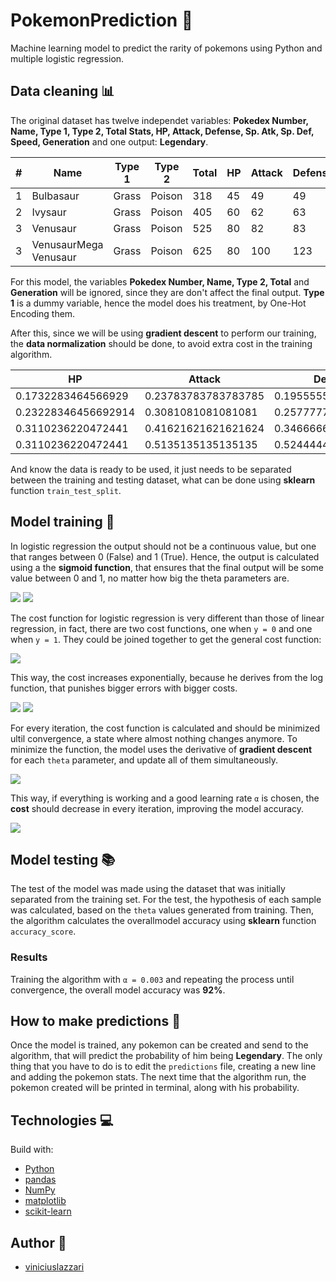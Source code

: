 # PokemonPrediction 🧠

Machine learning model to predict the rarity of pokemons using Python and multiple logistic regression.

## Data cleaning 📊

The original dataset has twelve independet variables: **Pokedex Number, Name, Type 1, Type 2, Total Stats, HP, Attack, Defense, Sp. Atk, Sp. Def, Speed, Generation** and one output: **Legendary**.

|#  |Name                     |Type 1  |Type 2  |Total|HP |Attack|Defense|Sp. Atk|Sp. Def|Speed|Generation|Legendary|
|---|-------------------------|--------|--------|-----|---|------|-------|-------|-------|-----|----------|---------|
|1  |Bulbasaur                |Grass   |Poison  |318  |45 |49    |49     |65     |65     |45   |1         |False    |
|2  |Ivysaur                  |Grass   |Poison  |405  |60 |62    |63     |80     |80     |60   |1         |False    |
|3  |Venusaur                 |Grass   |Poison  |525  |80 |82    |83     |100    |100    |80   |1         |False    |
|3  |VenusaurMega Venusaur    |Grass   |Poison  |625  |80 |100   |123    |122    |120    |80   |1         |False    |

For this model, the variables **Pokedex Number, Name, Type 2, Total** and **Generation** will be ignored, since they are don't affect the final output.
**Type 1** is a dummy variable, hence the model does his treatment, by One-Hot Encoding them.

After this, since we will be using **gradient descent** to perform our training, the **data normalization** should be done, to avoid extra cost in the training algorithm.

|HP |Attack                   |Defense |Sp. Atk |Sp. Def|Speed|Legendary|type1_Bug|type1_Dark|type1_Dragon|type1_Electric|type1_Fairy|type1_Fighting|type1_Fire|type1_Flying|type1_Ghost|type1_Grass|type1_Ground|type1_Ice|type1_Normal|type1_Poison|type1_Psychic|type1_Rock|type1_Steel|type1_Water|
|---|-------------------------|--------|--------|-------|-----|---------|---------|----------|------------|--------------|-----------|--------------|----------|------------|-----------|-----------|------------|---------|------------|------------|-------------|----------|-----------|-----------|
|0.1732283464566929|0.23783783783783785      |0.19555555555555557|0.29891304347826086|0.21428571428571427|0.22857142857142856|0.0      |0.0      |0.0       |0.0         |0.0           |0.0        |0.0           |0.0       |0.0         |0.0        |1.0        |0.0         |0.0      |0.0         |0.0         |0.0          |0.0       |0.0        |0.0        |
|0.23228346456692914|0.3081081081081081       |0.2577777777777778|0.3804347826086957|0.2857142857142857|0.3142857142857143|0.0      |0.0      |0.0       |0.0         |0.0           |0.0        |0.0           |0.0       |0.0         |0.0        |1.0        |0.0         |0.0      |0.0         |0.0         |0.0          |0.0       |0.0        |0.0        |
|0.3110236220472441|0.41621621621621624      |0.3466666666666667|0.4891304347826087|0.38095238095238093|0.42857142857142855|0.0      |0.0      |0.0       |0.0         |0.0           |0.0        |0.0           |0.0       |0.0         |0.0        |1.0        |0.0         |0.0      |0.0         |0.0         |0.0          |0.0       |0.0        |0.0        |
|0.3110236220472441|0.5135135135135135       |0.5244444444444445|0.6086956521739131|0.47619047619047616|0.42857142857142855|0.0      |0.0      |0.0       |0.0         |0.0           |0.0        |0.0           |0.0       |0.0         |0.0        |1.0        |0.0         |0.0      |0.0         |0.0         |0.0          |0.0       |0.0        |0.0        |

And know the data is ready to be used, it just needs to be separated between the training and testing dataset, what can be done using **sklearn** function `train_test_split`.

## Model training 🔄

In logistic regression the output should not be a continuous value, but one that ranges between 0 (False) and 1 (True). Hence, the output is calculated using a the **sigmoid function**, that ensures that the final output will be some value between 0 and 1, no matter how big the theta parameters are.

<img src="https://wikimedia.org/api/rest_v1/media/math/render/svg/e376fe69caee24c914fab1360de36900b7bb9c24">

<img src="https://upload.wikimedia.org/wikipedia/commons/thumb/5/53/Sigmoid-function-2.svg/1280px-Sigmoid-function-2.svg.png">

The cost function for logistic regression is very different than those of linear regression, in fact, there are two cost functions, one when `y = 0` and one when `y = 1`. They could be joined together to get the general cost function:

<img src="https://www.baeldung.com/wp-content/ql-cache/quicklatex.com-91ede8271c1696055f1ed51e65ff05f2_l3.svg">

This way, the cost increases exponentially, because he derives from the log function, that punishes bigger errors with bigger costs.

<img src="https://miro.medium.com/max/709/1*gAsyT-YdsQZUMF81NTZQdQ.png">

<img src="https://miro.medium.com/max/695/1*2QLAi8r4BWFZ4AC6aQLzbA.png">

For every iteration, the cost function is calculated and should be minimized ultil convergence, a state where almost nothing changes anymore. To minimize the function, the model uses the derivative of **gradient descent** for each `theta` parameter, and update all of them simultaneously.

<img src="https://render.githubusercontent.com/render/math?math=\displaystyle \theta_j := \theta_j - \frac{1}{m} \alpha \sum_{i=1}^m (h_\theta(x^{(i)}) - y^{(i)}) x^{(i)}_j">


This way, if everything is working and a good learning rate `α` is chosen, the **cost** should decrease in every iteration, improving the model accuracy.

<img src="https://i.postimg.cc/N0QJfcYn/cost.png">

## Model testing 📚

The test of the model was made using the dataset that was initially separated from the training set. For the test, the hypothesis of each sample was calculated, based on the `theta` values generated from training. Then, the algorithm calculates the overallmodel accuracy using **sklearn** function `accuracy_score`.

### Results

Training the algorithm with `α = 0.003` and repeating the process until convergence, the overall model accuracy was **92%**.

## How to make predictions 🔮

Once the model is trained, any pokemon can be created and send to the algorithm, that will predict the probability of him being **Legendary**.
The only thing that you have to do is to edit the `predictions` file, creating a new line and adding the pokemon stats. The next time that the algorithm run, the pokemon created will be printed in terminal, along with his probability.

## Technologies 💻

Build with:
- [Python](https://www.python.org/)
- [pandas](https://github.com/pandas-dev/pandas)
- [NumPy](https://github.com/numpy/numpy)
- [matplotlib](https://github.com/matplotlib/matplotlib)
- [scikit-learn](https://github.com/scikit-learn/scikit-learn)

## Author 🧙
- [viniciuslazzari](https://github.com/viniciuslazzari)